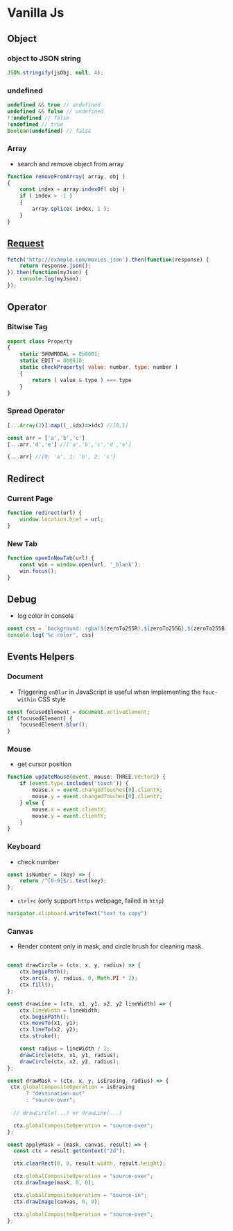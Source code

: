 # Vanilla Js

## Object

### object to JSON string 

```javascript
JSON.stringify(jsObj, null, 4);
```

### undefined

```javascript
undefined && true // undefined
undefined && false // undefined
!!undefined // false
!undefined // true
Boolean(undefined) // false
```

### Array

- search and remove object from array

```javascript
function removeFromArray( array, obj )
{
    const index = array.indexOf( obj )
    if ( index > -1 )
    {
        array.splice( index, 1 );
    }
}
```

## [Request](https://developer.mozilla.org/zh-TW/docs/Web/API/Fetch_API/Using_Fetch)

```javascript
fetch('http://example.com/movies.json').then(function(response) {
    return response.json();
}).then(function(myJson) {
    console.log(myJson);
});
```

## Operator

### Bitwise Tag

```javascript
export class Property
{
    static SHOWMODAL = 0b0001;
    static EDIT = 0b0010;
    static checkProperty( value: number, type: number )
    {
        return ( value & type ) === type
    }
}
```

### Spread Operator

```javascript
[...Array(2)].map((_,idx)=>idx) //[0,1]

const arr = ['a','b','c']
[...arr,'d','e'] //['a','b','c','d','e']

{...arr} //{0: 'a', 1: 'b', 2: 'c'}
```

## Redirect

### Current Page

```javascript
function redirect(url) {
    window.location.href = url;   
}
```

### New Tab

```javascript
function openInNewTab(url) {
    const win = window.open(url, '_blank');
    win.focus();
}
```

## Debug

- log color in console
```javascript
const css = `background: rgba(${zeroTo255R},${zeroTo255G},${zeroTo255B},${1.0});`
console.log('%c color', css)
```

## Events Helpers

### Document

- Triggering `onBlur` in JavaScript is useful when implementing the `fouc-within` CSS style

```javascript
const focusedElement = document.activeElement;
if (focusedElement) {
    focusedElement.blur();
}
```

### Mouse

- get cursor position

```javascript
function updateMouse(event, mouse: THREE.Vector2) {
    if (event.type.includes('touch')) {
        mouse.x = event.changedTouches[0].clientX;
        mouse.y = event.changedTouches[0].clientY;
    } else {
        mouse.x = event.clientX;
        mouse.y = event.clientY;
    }
}
```

### Keyboard

- check number

```javascript
const isNumber = (key) => {
    return /^[0-9]$/i.test(key);
};
```

- `ctrl+c` (only support `https` webpage, failed in `http`)

```javascript
navigator.clipboard.writeText("text to copy")
```

### Canvas

- Render content only in mask, and circle brush for cleaning mask. 

```javascript

const drawCircle = (ctx, x, y, radius) => {
    ctx.beginPath();
    ctx.arc(x, y, radius, 0, Math.PI * 2);
    ctx.fill();
};

const drawLine = (ctx, x1, y1, x2, y2 lineWidth) => {
    ctx.lineWidth = lineWidth;
    ctx.beginPath();
    ctx.moveTo(x1, y1);
    ctx.lineTo(x2, y2);
    ctx.stroke();

    const radius = lineWidth / 2;
    drawCircle(ctx, x1, y1, radius);
    drawCircle(ctx, x2, y2, radius);
};

const drawMask = (ctx, x, y, isErasing, radius) => {
 ctx.globalCompositeOperation = isErasing
      ? "destination-out"
      : "source-over";
      
  // drawCircle(...) or drawLine(...)

  ctx.globalCompositeOperation = "source-over";
};

const applyMask = (mask, canvas, result) => {
  const ctx = result.getContext("2d");

  ctx.clearRect(0, 0, result.width, result.height);

  ctx.globalCompositeOperation = "source-over";
  ctx.drawImage(mask, 0, 0);

  ctx.globalCompositeOperation = "source-in";
  ctx.drawImage(canvas, 0, 0);

  ctx.globalCompositeOperation = "source-over";
};
```
